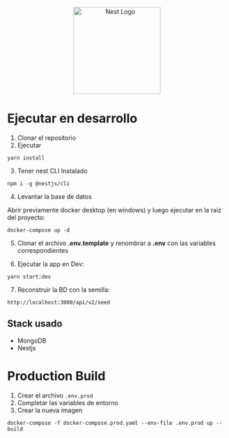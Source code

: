 <p align="center">
  <a href="http://nestjs.com/" target="blank"><img src="https://nestjs.com/img/logo-small.svg" width="200" alt="Nest Logo" /></a>
</p>

[circleci-image]: https://img.shields.io/circleci/build/github/nestjs/nest/master?token=abc123def456
[circleci-url]: https://circleci.com/gh/nestjs/nest

<p align="center">

# Ejecutar en desarrollo

1. Clonar el repositorio
2. Ejecutar

```
yarn install
```

3. Tener nest CLI Instalado

```
npm i -g @nestjs/cli
```

4. Levantar la base de datos

Abrir previamente docker desktop (en windows) y luego ejecutar en la raiz del proyecto:

```
docker-compose up -d
```

5. Clonar el archivo **.env.template** y renombrar a **.env** con las variables correspondientes

6. Ejecutar la app en Dev:

```
yarn start:dev
```

7. Reconstruir la BD con la semilla:

```
http://localhost:3000/api/v2/seed
```

## Stack usado

- MongoDB
- Nestjs

# Production Build

1. Crear el archivo `.env.prod`
2. Completar las variables de entorno
3. Crear la nueva imagen

```
docker-compose -f docker-compose.prod.yaml --env-file .env.prod up --build
```
